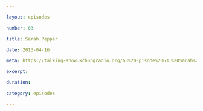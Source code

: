 ```yaml
---

layout: episodes

number: 63

title: Sarah Pepper

date: 2013-04-16

meta: https://talking-show.kchungradio.org/63%20Episode%2063_%20Sarah%20Pepper.mp3

excerpt: 

duration: 

category: episodes

---
```


